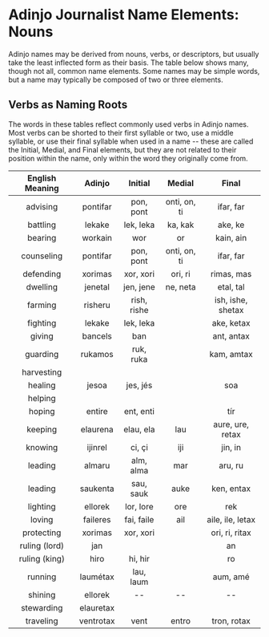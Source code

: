 # Adinjo Journalist Name Elements: Nouns

Adinjo names may be derived from nouns, verbs, or descriptors, but usually take the least inflected form as their basis. The table below shows many, though not all, common name elements. Some names may be simple words, but a name may typically be composed of two or three elements.

## Verbs as Naming Roots

The words in these tables reflect commonly used verbs in Adinjo names. Most verbs can be shorted to their first syllable or two, use a middle syllable, or use their final syllable when used in a name -- these are called the Initial, Medial, and Final elements, but they are not related to their position within the name, only within the word they originally come from.

| English Meaning | Adinjo    | Initial    | Medial  | Final      |
|:---------------:|:---------:|:----------:|:-------:|:----------:|
| advising        | pontifar  | pon, pont  | onti, on, ti | ifar, far  |
| battling        | lekake    | lek, leka  | ka, kak | ake, ke    |
| bearing         | workain   | wor        | or      | kain, ain  |
| counseling      | pontifar  | pon, pont  | onti, on, ti | ifar, far  |
| defending       | xorimas   | xor, xori  | ori, ri | rimas, mas |
| dwelling        | jenetal   | jen, jene  | ne, neta | etal, tal |
| farming         | risheru   | rish, rishe |  | ish, ishe, shetax |
| fighting        | lekake    | lek, leka  |         | ake, ketax |
| giving          | bancels   | ban        |         | ant, antax |
| guarding        | rukamos   | ruk, ruka  |         | kam, amtax |
| harvesting      |           |            |         |            |
| healing         | jesoa     | jes, jés   |         | soa        |
| helping         |           |            |         |            |
| hoping          | entire    | ent, enti  |         | tír        |
| keeping         | elaurena  | elau, ela | lau | aure, ure, retax |
| knowing         | ijinrel   | ci, çi     | iji     | jin, in    |
| leading         | almaru    | alm, alma  | mar     | aru, ru    |
| leading         | saukenta  | sau, sauk  | auke    | ken, entax |
| lighting        | ellorek   | lor, lore  | ore     | rek        |
| loving          | faileres | fai, faile | ail | aile, ile, letax |
| protecting      | xorimas   | xor, xori  |     | ori, ri, ritax |
| ruling (lord)   | jan       |            |         | an         |
| ruling (king)   | hiro      | hi, hir    |         | ro         |
| running         | laumétax  | lau, laum  |         | aum, amé   |
| shining         | ellorek   | --         | --      | --         |
| stewarding      | elauretax |            |         |            |
| traveling      | ventrotax | vent       | entro | tron, rotax  |